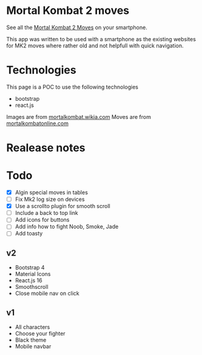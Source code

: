 # Mortal Kombat 2 moves

See all the [Mortal Kombat 2 Moves](https://github.com/Phury/mk2-moves) on your smartphone.

This app was written to be used with a smartphone as the existing websites for MK2 moves where rather old and not helpfull with quick navigation.

# Technologies

This page is a POC to use the following technologies

* bootstrap
* react.js

Images are from [mortalkombat.wikia.com](http://mortalkombat.wikia.com/wiki/Mortal_Kombat_II/)
Moves are from [mortalkombatonline.com](www.mortalkombatonline.com/content/games/mk2/)

# Realease notes

# Todo
- [x] Algin special moves in tables
- [ ] Fix Mk2 log size on devices
- [x] Use a scrollto plugin for smooth scroll
- [ ] Include a back to top link
- [ ] Add icons for buttons
- [ ] Add info how to fight Noob, Smoke, Jade
- [ ] Add toasty

## v2
- Bootstrap 4
- Material Icons
- React.js 16
- Smoothscroll
- Close mobile nav on click

## v1
- All characters
- Choose your fighter
- Black theme
- Mobile navbar


